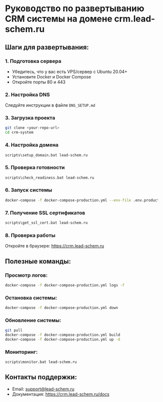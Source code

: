 # Руководство по развертыванию CRM системы на домене crm.lead-schem.ru

## Шаги для развертывания:

### 1. Подготовка сервера
- Убедитесь, что у вас есть VPS/сервер с Ubuntu 20.04+
- Установите Docker и Docker Compose
- Откройте порты 80 и 443

### 2. Настройка DNS
Следуйте инструкции в файле `DNS_SETUP.md`

### 3. Загрузка проекта
```bash
git clone <your-repo-url>
cd crm-system
```

### 4. Настройка домена
```bash
scripts\setup_domain.bat lead-schem.ru
```

### 5. Проверка готовности
```bash
scripts\check_readiness.bat lead-schem.ru
```

### 6. Запуск системы
```bash
docker-compose -f docker-compose-production.yml --env-file .env.production up -d
```

### 7. Получение SSL сертификатов
```bash
scripts\get_ssl_cert.bat lead-schem.ru
```

### 8. Проверка работы
Откройте в браузере: https://crm.lead-schem.ru

## Полезные команды:

### Просмотр логов:
```bash
docker-compose -f docker-compose-production.yml logs -f
```

### Остановка системы:
```bash
docker-compose -f docker-compose-production.yml down
```

### Обновление системы:
```bash
git pull
docker-compose -f docker-compose-production.yml build
docker-compose -f docker-compose-production.yml up -d
```

### Мониторинг:
```bash
scripts\monitor.bat lead-schem.ru
```

## Контакты поддержки:
- Email: support@lead-schem.ru
- Документация: https://crm.lead-schem.ru/docs
